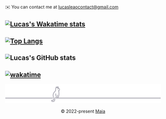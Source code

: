 ✉️  You can contact me at [lucasleaocontact@gmail.com](mailto:lucasaugustoleao@gmail.com)
## [![Lucas's Wakatime stats](https://github-readme-stats.vercel.app/api/wakatime?username=imafancydev&layout=compact)](https://github.com/imafancydev)
## [![Top Langs](https://github-readme-stats.vercel.app/api/top-langs/?username=imafancydev&layout=compact)](https://github.com/anuraghazra/github-readme-stats) 
## ![Lucas's GitHub stats](https://github-readme-stats.vercel.app/api?username=imafancydev&count_private=true&show_icons=true&theme=Default) 
## [![wakatime](https://wakatime.com/badge/user/0a2ee96e-5f6b-4583-a5c8-40a7f7d95f0e.svg)](https://wakatime.com/@0a2ee96e-5f6b-4583-a5c8-40a7f7d95f0e)

<p align="center"><img src="https://raw.githubusercontent.com/gabrielmaialva33/gabrielmaialva33/master/assets/gray0_ctp_on_line.svg?sanitize=true" /></p>
<p align="center">&copy; 2022-present <a href="https://github.com/imafancydev/" target="_blank">Maia</a>
